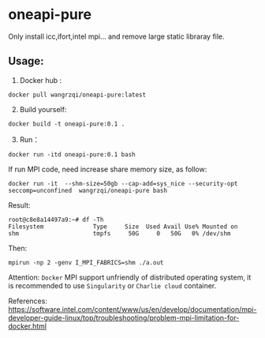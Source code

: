 # oneapi-pure

Only install icc,ifort,intel mpi... and remove large static libraray file.

## Usage:

1. Docker hub : 
```
docker pull wangrzqi/oneapi-pure:latest
```

2. Build yourself:
```
docker build -t oneapi-pure:0.1 .
```
3. Run：
```
docker run -itd oneapi-pure:0.1 bash
```
If run MPI code, need increase share memory size, as follow:
```
docker run -it  --shm-size=50gb --cap-add=sys_nice --security-opt seccomp=unconfined  wangrzqi/oneapi-pure bash
```
Result:
```
root@c8e8a14497a9:~# df -Th
Filesystem              Type     Size  Used Avail Use% Mounted on
shm                     tmpfs     50G     0   50G   0% /dev/shm
```
Then:
```
mpirun -np 2 -genv I_MPI_FABRICS=shm ./a.out
```

Attention: `Docker` MPI support unfriendly of distributed operating system, it is recommended to use `Singularity` or `Charlie cloud` container.

References:
https://software.intel.com/content/www/us/en/develop/documentation/mpi-developer-guide-linux/top/troubleshooting/problem-mpi-limitation-for-docker.html
